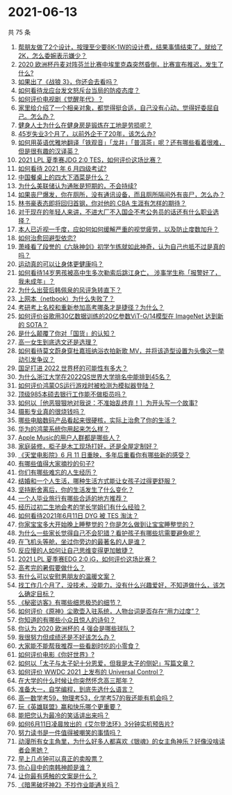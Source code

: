 # 2021-06-13

共 75 条

<!-- BEGIN -->
<!-- 最后更新时间 Sun Jun 13 2021 06:01:37 GMT+0800 (China Standard Time) -->

1. [帮朋友做了2个设计，按理至少要8K-1W的设计费，结果事情结束了，就给了2K，怎么委婉表示嫌少？](https://www.zhihu.com/question/463290636)
2. [2020
   欧洲杯丹麦对阵芬兰比赛中埃里克森突然昏倒，比赛宣布推迟，发生了什么?](https://www.zhihu.com/question/464718978)
3. [如果出了《战狼 3》，你还会去看吗？](https://www.zhihu.com/question/397047057)
4. [如何看待龙应台发文怒斥台当局的防疫态度？](https://www.zhihu.com/question/464654838)
5. [如何评价电视剧《觉醒年代》？](https://www.zhihu.com/question/392105758)
6. [家里给介绍了一个相亲对象，都觉得挺合适，自己没有心动，觉得好委屈自己。怎么办？](https://www.zhihu.com/question/447849056)
7. [健身人士为什么在健身房是锻炼在工地是劳损呢？](https://www.zhihu.com/question/464396509)
8. [45岁失业3个月了，以前外企干了20年，该怎么办?](https://www.zhihu.com/question/453104891)
9. [如何用英语优雅地翻译「铁观音」「龙井」「普洱茶」呢？还有哪些看着很难，但是很有趣的汉译英？](https://www.zhihu.com/question/464627996)
10. [2021 LPL 夏季赛JDG 2:0
    TES，如何评价这场比赛？](https://www.zhihu.com/question/464638008)
11. [如何看待 2021 年 6 月四级考试?](https://www.zhihu.com/question/464587609)
12. [中国餐桌上的四大下酒菜是什么？](https://www.zhihu.com/question/462205949)
13. [为什么美联储认为通胀是短期的，不会持续?](https://www.zhihu.com/question/461935081)
14. [如果丧尸爆发，你在厕所，没有通讯设备，而且厕所隔间外有丧尸，怎么办？](https://www.zhihu.com/question/432520725)
15. [林书豪表态即将回归首钢，你对他的 CBA 生涯有怎样的期待？](https://www.zhihu.com/question/464586085)
16. [对于现在的年轻人来讲，不进大厂不入国企不考公务员的话还有什么职业选择？](https://www.zhihu.com/question/454832676)
17. [本人已近视一千度，应如何如何缓解严重的视觉疲劳，以及防止度数加升？](https://www.zhihu.com/question/450542654)
18. [如何治愈回避型依恋?](https://www.zhihu.com/question/318959311)
19. [萧峰看了段誉的《六脉神剑》初学乍练就如此神奇，认为自己也抵不过是真的吗？](https://www.zhihu.com/question/458188685)
20. [运动真的可以让身体更健康吗？](https://www.zhihu.com/question/453841541)
21. [如何看待14岁男孩被高中生多次勒索后跳江身亡，
    涉事学生称「报警好了，我未成年」？](https://www.zhihu.com/question/464277122)
22. [为什么出营后韩佩泉的风评急转直下？](https://www.zhihu.com/question/464027254)
23. [上网本（netbook）为什么失败了？](https://www.zhihu.com/question/455119734)
24. [考研考上名校和重新参加高考哪条才是捷径？为什么？](https://www.zhihu.com/question/462328775)
25. [如何评价谷歌用30亿数据训练的20亿参数ViT-G/14模型在 ImageNet 达到新的
    SOTA？](https://www.zhihu.com/question/464023038)
26. [是什么颠覆了你对「国货」的认知？](https://www.zhihu.com/question/393795608)
27. [高一女生到底选文还是选理？](https://www.zhihu.com/question/462365131)
28. [如何看待莫文蔚身穿杜嘉班纳浴衣拍新歌
    MV，并将该造型设置为头像这一举动引发争议？](https://www.zhihu.com/question/464608586)
29. [国足打进 2022 世界杯的可能性有多大？](https://www.zhihu.com/question/461141381)
30. [为什么浙江大学在2022QS世界大学排名中能排到45名？](https://www.zhihu.com/question/464178214)
31. [如何评价鸿蒙OS运行游戏时被检测为模拟器登陆？](https://www.zhihu.com/question/459489830)
32. [顶级985本硕去银行工作能不做柜员吗？](https://www.zhihu.com/question/424570443)
33. [如何以［他恶狠狠地对我说：不准始乱终弃！］为开头写一个故事?](https://www.zhihu.com/question/458410036)
34. [摄影专业真的很烧钱吗？](https://www.zhihu.com/question/447180090)
35. [哪些电脑数码产品看起来很硬核，实际上治愈了你的生活？](https://www.zhihu.com/question/464339007)
36. [华为的鸿蒙系统你用起来怎么样？](https://www.zhihu.com/question/459846239)
37. [Apple Music的用户人群都是哪些人？](https://www.zhihu.com/question/463554140)
38. [家庭装修，柜子是木工现场打好，还是全屋定制好？](https://www.zhihu.com/question/443774230)
39. [《天堂电影院》6 月 11 日重映，多年后重看你有哪些新的感受？](https://www.zhihu.com/question/464176183)
40. [有哪些值得大家摘抄的句子?](https://www.zhihu.com/question/432298917)
41. [你们有哪些难忘的人生经历？](https://www.zhihu.com/question/28780467)
42. [结婚和一个人生活，哪种生活方式能让女孩子过得更舒服？](https://www.zhihu.com/question/463972621)
43. [坚持断舍离后，你的生活发生了什么变化？](https://www.zhihu.com/question/391206998)
44. [一个人毕业旅行有哪些合适的地方推荐？](https://www.zhihu.com/question/462789810)
45. [经历过初二生地会考的学长学姐们有什么经验？](https://www.zhihu.com/question/374298340)
46. [如何看待2021年6月11日 DYG 被 TES 淘汰？](https://www.zhihu.com/question/464548241)
47. [你家宝宝多大开始晚上睡整觉的？你是怎么做到让宝宝睡整觉的？](https://www.zhihu.com/question/372845449)
48. [为什么一些家长觉得自己不会犯错？看护孩子有哪些坑需要避免呢？](https://www.zhihu.com/question/464336498)
49. [在飞机头等舱，坐过你旁边的最著名的人是谁？](https://www.zhihu.com/question/359274010)
50. [反应慢的人如何让自己思维变得更加敏捷？](https://www.zhihu.com/question/23969437)
51. [2021 LPL 夏季赛EDG 2:0 iG，如何评价这场比赛？](https://www.zhihu.com/question/464667070)
52. [高考完的暑假要做什么？](https://www.zhihu.com/question/389477306)
53. [有什么可以安慰男朋友的温暖文案？](https://www.zhihu.com/question/451064358)
54. [找工作几个月了，没技术，没能力，没有什么兴趣爱好，不知道做什么，该怎么确定目标？](https://www.zhihu.com/question/52398927)
55. [《秘密访客》有哪些细思极恐的细节？](https://www.zhihu.com/question/457256716)
56. [如何评价《原神》尘歌壶入驻系统，人物台词是否存在“用力过度”？](https://www.zhihu.com/question/464067466)
57. [你知道的有哪些小众且惊人的诗句？](https://www.zhihu.com/question/459403103)
58. [你认为 2020 欧洲杯的 4 强会是哪些球队？](https://www.zhihu.com/question/406108920)
59. [我很努力但成绩还是不好该怎么办？](https://www.zhihu.com/question/457443941)
60. [大家能不能帮我推荐一些看剧时吃的小零食？](https://www.zhihu.com/question/447079667)
61. [如何评价电影《你好世界》?](https://www.zhihu.com/question/392101389)
62. [如何以「太子与太子妃十分恩爱，但我是太子的侧妃」写篇文章？](https://www.zhihu.com/question/443793653)
63. [如何评价 WWDC 2021 上发布的 Universal
    Control？](https://www.zhihu.com/question/463794608)
64. [在大学的什么时候让你突然怀念高三那年？](https://www.zhihu.com/question/460846707)
65. [准备大一，自学编程，到底先选什么语言？](https://www.zhihu.com/question/464168441)
66. [高一数学考59，物理考53，化学考57的我还能有机会吗？](https://www.zhihu.com/question/428324452)
67. [玩《英雄联盟》赢和快乐哪个更重要？](https://www.zhihu.com/question/463555989)
68. [能把您认为最冷的笑话讲出来吗？](https://www.zhihu.com/question/447799067)
69. [如何6月11日凌晨放出的《艾尔登法环》3分钟实机预告片?](https://www.zhihu.com/question/464390726)
70. [努力读书是一件值得被嘲笑的事情吗？](https://www.zhihu.com/question/463780015)
71. [动漫所有女主角里，为什么好多人都喜欢《银魂》的女主角神乐？好像没啥读者会黑她？](https://www.zhihu.com/question/389776955)
72. [早上几点钟可以真正的卖股票？](https://www.zhihu.com/question/448205360)
73. [你心目中的南韩神颜是谁？](https://www.zhihu.com/question/393504339)
74. [让你最有感触的文案是什么？](https://www.zhihu.com/question/455211006)
75. [《暗黑破坏神2》不抄作业能通关吗？](https://www.zhihu.com/question/458721304)

<!-- END -->
